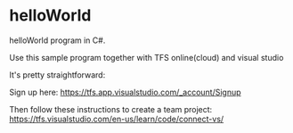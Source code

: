 helloWorld
==========

helloWorld program in C#.

Use this sample program together with TFS online(cloud) and visual studio

It's pretty straightforward:

Sign up here: https://tfs.app.visualstudio.com/_account/Signup 

Then follow these instructions to create a team project: https://tfs.visualstudio.com/en-us/learn/code/connect-vs/




